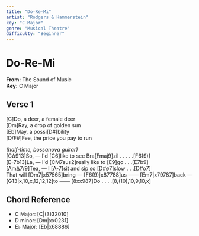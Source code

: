 ```yaml
---
title: "Do-Re-Mi"
artist: "Rodgers & Hammerstein"
key: "C Major"
genre: "Musical Theatre"
difficulty: "Beginner"
---
```


# Do-Re-Mi
**From:** The Sound of Music  
**Key:** C Major

## Verse 1
[C]Do, a deer, a female deer\
[Dm]Ray, a drop of golden sun\
[Eb]May, a possi[D#]bility\
[D/F#]Fee, the price you pay to run

*(half-time, bossanova guitar)*\
[CΔ913]So, — I'd [C6]like to see Bra[Fmaj9]zil . . . . .[F6(9)]\
[E-7b13]La, — I'd [CM7sus2]really like to [E9]go . . .[E7b9]\
[AmΔ7/9]Tea, — I [A-7]sit and sip so [D#ø7]slow . . .[D#o7]\
That will [Dm7|x57565]bring — [F6(9)|x87788]us —— [Em7|x79787]back — [G13|x,10,x,12,12,12]to —— [8xx987]Do . . . .[8,(10),10,9,10,x]

## Chord Reference
- C Major: [C|(3)32010]
- D minor: [Dm|xx0231]
- E♭ Major: [Eb|x68886]